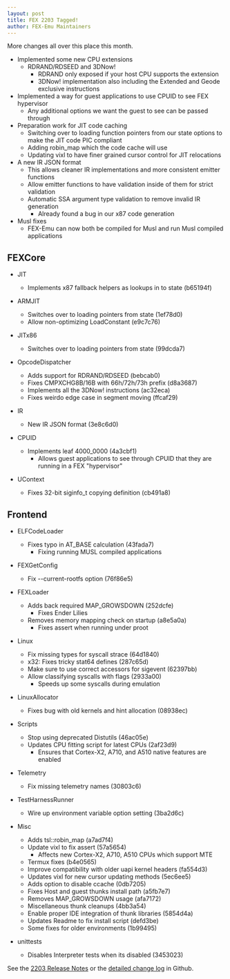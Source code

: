 ```yaml
---
layout: post
title: FEX 2203 Tagged!
author: FEX-Emu Maintainers
---
```


More changes all over this place this month.
- Implemented some new CPU extensions
  - RDRAND/RDSEED and 3DNow!
    - RDRAND only exposed if your host CPU supports the extension
    - 3DNow! implementation also including the Extended and Geode exclusive instructions
- Implemented a way for guest applications to use CPUID to see FEX hypervisor
  - Any additional options we want the guest to see can be passed through
- Preparation work for JIT code caching
  - Switching over to loading function pointers from our state options to make the JIT code PIC compliant
  - Adding robin_map which the code cache will use
  - Updating vixl to have finer grained cursor control for JIT relocations
- A new IR JSON format
  - This allows cleaner IR implementations and more consistent emitter functions
  - Allow emitter functions to have validation inside of them for strict validation
  - Automatic SSA argument type validation to remove invalid IR generation
    - Already found a bug in our x87 code generation
- Musl fixes
  - FEX-Emu can now both be compiled for Musl and run Musl compiled applications

## FEXCore
- JIT
  - Implements x87 fallback helpers as lookups in to state (b65194f)

- ARMJIT
  - Switches over to loading pointers from state (1ef78d0)
  - Allow non-optimizing LoadConstant (e9c7c76)

- JITx86
  - Switches over to loading pointers from state (99dcda7)

- OpcodeDispatcher
  - Adds support for RDRAND/RDSEED (bebcab0)
  - Fixes CMPXCHG8B/16B with 66h/72h/73h prefix (d8a3687)
  - Implements all the 3DNow! instructions (ac32eca)
  - Fixes weirdo edge case in segment moving (ffcaf29)

- IR
  - New IR JSON format (3e8c6d0)

- CPUID
  - Implements leaf 4000_0000 (4a3cbf1)
    - Allows guest applications to see through CPUID that they are running in a FEX "hypervisor"

- UContext
  - Fixes 32-bit siginfo_t copying definition (cb491a8)

## Frontend
- ELFCodeLoader
  - Fixes typo in AT_BASE calculation (43fada7)
    - Fixing running MUSL compiled applications

- FEXGetConfig
  - Fix --current-rootfs option (76f86e5)

- FEXLoader
  - Adds back required MAP_GROWSDOWN (252dcfe)
    - Fixes Ender Lilies
  - Removes memory mapping check on startup (a8e5a0a)
    - Fixes assert when running under proot

- Linux
  - Fix missing types for syscall strace (64d1840)
  - x32: Fixes tricky stat64 defines (287c65d)
  - Make sure to use correct accessors for sigevent (62397bb)
  - Allow classifying syscalls with flags (2933a00)
    - Speeds up some syscalls during emulation

- LinuxAllocator
  - Fixes bug with old kernels and hint allocation (08938ec)

- Scripts
  - Stop using deprecated Distutils (46ac05e)
  - Updates CPU fitting script for latest CPUs (2af23d9)
    - Ensures that Cortex-X2, A710, and A510 native features are enabled

- Telemetry
  - Fix missing telemetry names (30803c6)

- TestHarnessRunner
  - Wire up environment variable option setting (3ba2d6c)

- Misc
  - Adds tsl::robin_map (a7ad7f4)
  - Update vixl to fix assert (57a5654)
    - Affects new Cortex-X2, A710, A510 CPUs which support MTE
  - Termux fixes (b4e0565)
  - Improve compatibility with older uapi kernel headers (fa554d3)
  - Updates vixl for new cursor updating methods (5ec6ee5)
  - Adds option to disable ccache (0db7205)
  - Fixes Host and guest thunks install path (a5fb7e7)
  - Removes MAP_GROWSDOWN usage (afa7172)
  - Miscellaneous thunk cleanups (4bb3a54)
  - Enable proper IDE integration of thunk libraries (5854d4a)
  - Updates Readme to fix install script (defd3be)
  - Some fixes for older environments (1b99495)

- unittests
  - Disables Interpreter tests when its disabled (3453023)

See the [2203 Release Notes](https://github.com/FEX-Emu/FEX/releases/tag/FEX-2203) or the [detailed change log](https://github.com/FEX-Emu/FEX/compare/FEX-2202...FEX-2203) in Github.
